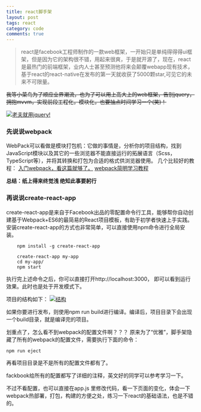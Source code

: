 ```yaml
---
title: react脚手架
layout: post
tags: react
category: code
comments: true
---
```

> react是facebook工程师制作的一款web框架，一开始只是单纯得得得ui框架，但是因为它的架构很不错，用起来很爽，于是就开源了，现在，react是最热门的前端框架，业内人士甚至预测他将来会颠覆webapp现有技术，基于react的react-native在发布的第一天就收获了5000颗star,可见它的未来不可限量。

~~我等小菜鸟为了顺应业界潮流，也为了可以用上高大上的web框架，告别jquery，拥抱mvvm，实现前段工程化，模块化，也要抽点时间学习一个(笑)！~~

[![老夫就用jquery!](http://ot5267s9k.bkt.clouddn.com/v2-d6281f9eae238597d7c3eef15171d4fa_hd.jpg "老夫就用jquery!")](http://ot5267s9k.bkt.clouddn.com/v2-d6281f9eae238597d7c3eef15171d4fa_hd.jpg "老夫就用jquery!")

### 先说说webpack
WebPack可以看做是模块打包机：它做的事情是，分析你的项目结构，找到JavaScript模块以及其它的一些浏览器不能直接运行的拓展语言（Scss，TypeScript等），并将其转换和打包为合适的格式供浏览器使用。
几个比较好的教程：
[入门webpack，看这篇就够了。](http://www.jianshu.com/p/42e11515c10f "入门webpack，看这篇就够了。")
[webpack简明学习教程](http://www.jianshu.com/p/b95bbcfc590d "wwebpack简明学习教程")

**总结：纸上得来终觉浅 绝知此事要躬行**

### 再说说create-react-app

create-react-app是来自于Facebook出品的零配置命令行工具，能够帮你自动创建基于Webpack+ES6的最简易的React项目模板，有助于初学者快速上手实践。安装create-react-app的方式也非常简单，可以直接使用npm命令进行全局安装。
```shell
    npm install -g create-react-app
    
    create-react-app my-app
    cd my-app/
    npm start
```	
	
执行完上述命令之后，你可以直接打开http://localhost:3000， 即可以看到运行效果。此时也是处于开发模式下。

项目的结构如下：
[![结构](http://ot5267s9k.bkt.clouddn.com/webappreact.PNG "结构")](http://ot5267s9k.bkt.clouddn.com/webappreact.PNG "结构")

如果你要进行发布，则使用npm run build进行编译。编译后，项目目录下会出现一个build目录，就是编译完的项目。

划重点了，怎么看不到webpack的配置文件啊？？？
原来为了“优雅”，脚手架隐藏了所有的webpack的配置文件，需要执行下面的命令：

`npm run eject`

再看项目目录是不是所有的配置文件都有了。

fackbook给所有的配置都写了详细的注释，英文好的同学可以参考学习一下。

不过不看配置，也可以直接在app.js 里修改代码，看一下页面的变化，体会一下webpack热部署，打包，构建的方便之处，练习一下react的基础语法，也是不错的。



